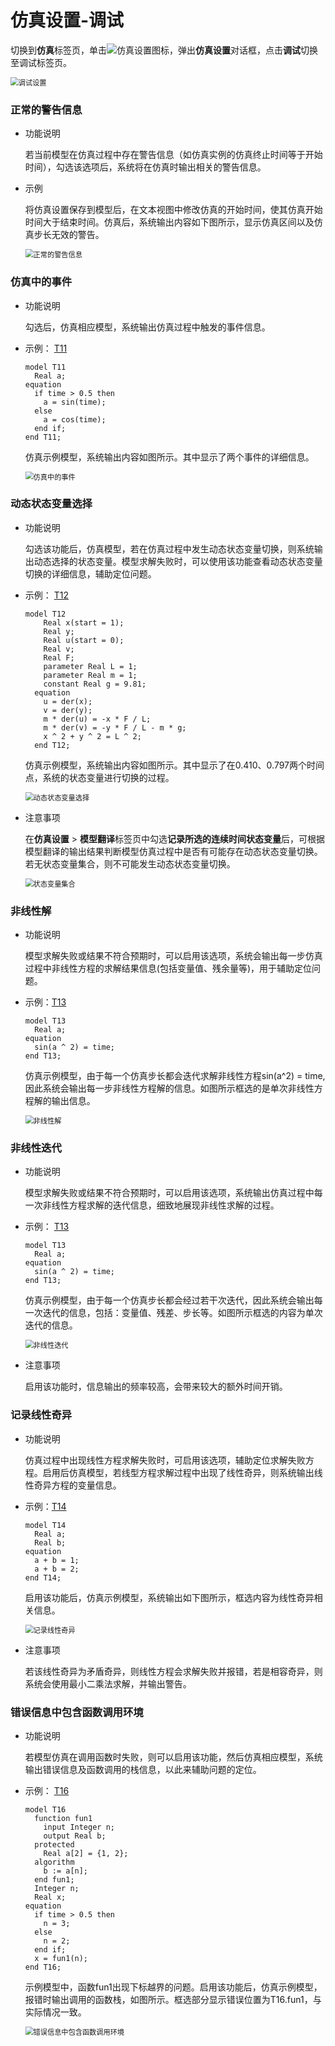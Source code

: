 # 仿真设置-调试

切换到**仿真**标签页，单击![仿真设置图标](SimulationSettings.assets/仿真设置图标.png)，弹出**仿真设置**对话框，点击**调试**切换至调试标签页。

<img src="SimulationSettings.assets/调试设置.png" alt="调试设置" style="zoom:80%;" />

### 正常的警告信息

- 功能说明

  若当前模型在仿真过程中存在警告信息（如仿真实例的仿真终止时间等于开始时间），勾选该选项后，系统将在仿真时输出相关的警告信息。

- 示例

  将仿真设置保存到模型后，在文本视图中修改仿真的开始时间，使其仿真开始时间大于结束时间。仿真后，系统输出内容如下图所示，显示仿真区间以及仿真步长无效的警告。

  <img src="SimulationSettings_Debugging.assets/正常的警告信息.png" alt="正常的警告信息" style="zoom:80%;" />

### 仿真中的事件

- 功能说明

  勾选后，仿真相应模型，系统输出仿真过程中触发的事件信息。

- 示例： [T11](mworks://ref/static/Samples/ToolsOptions/T11.mo)

  ```
  model T11
    Real a;
  equation 
    if time > 0.5 then 
      a = sin(time);
    else
      a = cos(time);
    end if;
  end T11;
  ```

  仿真示例模型，系统输出内容如图所示。其中显示了两个事件的详细信息。

  <img src="SimulationSettings_Debugging.assets/仿真中的事件.png" alt="仿真中的事件" style="zoom:80%;" />

### 动态状态变量选择

- 功能说明

  勾选该功能后，仿真模型，若在仿真过程中发生动态状态变量切换，则系统输出动态选择的状态变量。模型求解失败时，可以使用该功能查看动态状态变量切换的详细信息，辅助定位问题。

- 示例： [T12](mworks://ref/static/Samples/ToolsOptions/T12.mo)

  ```
  model T12
      Real x(start = 1);
      Real y;
      Real u(start = 0);
      Real v;
      Real F;
      parameter Real L = 1;
      parameter Real m = 1;
      constant Real g = 9.81;
    equation 
      u = der(x);
      v = der(y);
      m * der(u) = -x * F / L;
      m * der(v) = -y * F / L - m * g;
      x ^ 2 + y ^ 2 = L ^ 2;
    end T12;
  ```

  仿真示例模型，系统输出内容如图所示。其中显示了在0.410、0.797两个时间点，系统的状态变量进行切换的过程。

  <img src="SimulationSettings_Debugging.assets/动态状态变量选择.png" alt="动态状态变量选择" style="zoom:80%;" />

- 注意事项

  在**仿真设置** > **模型翻译**标签页中勾选**记录所选的连续时间状态变量**后，可根据模型翻译的输出结果判断模型仿真过程中是否有可能存在动态状态变量切换。若无状态变量集合，则不可能发生动态状态变量切换。

  <img src="SimulationSettings_Debugging.assets/状态变量集合.png" alt="状态变量集合" style="zoom:80%;" />

### 非线性解

- 功能说明

  模型求解失败或结果不符合预期时，可以启用该选项，系统会输出每一步仿真过程中非线性方程的求解结果信息(包括变量值、残余量等)，用于辅助定位问题。

- 示例：[T13](mworks://ref/static/Samples/ToolsOptions/T13.mo)

  ```
  model T13
    Real a;
  equation 
    sin(a ^ 2) = time;
  end T13;
  ```

  仿真示例模型，由于每一个仿真步长都会迭代求解非线性方程sin(a^2) = time,因此系统会输出每一步非线性方程解的信息。如图所示框选的是单次非线性方程解的输出信息。

  <img src="SimulationSettings_Debugging.assets/非线性解.png" alt="非线性解" style="zoom:80%;" />


### 非线性迭代

- 功能说明

  模型求解失败或结果不符合预期时，可以启用该选项，系统输出仿真过程中每一次非线性方程求解的迭代信息，细致地展现非线性求解的过程。

- 示例： [T13](mworks://ref/static/Samples/ToolsOptions/T13.mo)

  ```
  model T13
    Real a;
  equation 
    sin(a ^ 2) = time;
  end T13;
  ```

   仿真示例模型，由于每一个仿真步长都会经过若干次迭代，因此系统会输出每一次迭代的信息，包括：变量值、残差、步长等。如图所示框选的内容为单次迭代的信息。

  <img src="SimulationSettings_Debugging.assets/非线性迭代.png" alt="非线性迭代" style="zoom:80%;" />

- 注意事项

  启用该功能时，信息输出的频率较高，会带来较大的额外时间开销。

### 记录线性奇异

- 功能说明

  仿真过程中出现线性方程求解失败时，可启用该选项，辅助定位求解失败方程。启用后仿真模型，若线型方程求解过程中出现了线性奇异，则系统输出线性奇异方程的变量信息。

- 示例：[T14](mworks://ref/static/Samples/ToolsOptions/T14.mo)

  ```
  model T14
    Real a;
    Real b;
  equation 
    a + b = 1;
    a + b = 2;
  end T14;
  ```

  启用该功能后，仿真示例模型，系统输出如下图所示，框选内容为线性奇异相关信息。

  <img src="SimulationSettings_Debugging.assets/记录线性奇异.png" alt="记录线性奇异" style="zoom:80%;" />

- 注意事项

  若该线性奇异为矛盾奇异，则线性方程会求解失败并报错，若是相容奇异，则系统会使用最小二乘法求解，并输出警告。

### 错误信息中包含函数调用环境

- 功能说明

  若模型仿真在调用函数时失败，则可以启用该功能，然后仿真相应模型，系统输出错误信息及函数调用的栈信息，以此来辅助问题的定位。

- 示例： [T16](mworks://ref/static/Samples/ToolsOptions/T16.mo)

  ```
  model T16
    function fun1
      input Integer n;
      output Real b;
    protected 
      Real a[2] = {1, 2};
    algorithm 
      b := a[n];
    end fun1;
    Integer n;
    Real x;
  equation 
    if time > 0.5 then 
      n = 3;
    else
      n = 2;
    end if;
    x = fun1(n);
  end T16;
  ```

  示例模型中，函数fun1出现下标越界的问题。启用该功能后，仿真示例模型，报错时输出调用的函数栈，如图所示。框选部分显示错误位置为T16.fun1，与实际情况一致。

  <img src="SimulationSettings_Debugging.assets/错误信息中包含函数调用环境.png" alt="错误信息中包含函数调用环境" style="zoom:80%;" />

  

  

  

  